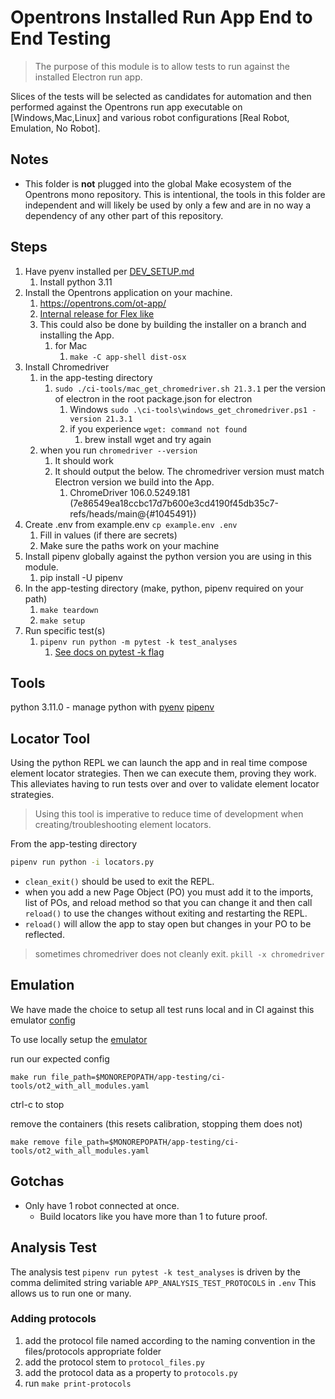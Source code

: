 # Opentrons Installed Run App End to End Testing

> The purpose of this module is to allow tests to run against the installed Electron run app.

Slices of the tests will be selected as candidates for automation and then performed against the Opentrons run app executable on [Windows,Mac,Linux] and various robot configurations [Real Robot, Emulation, No Robot].

## Notes

- This folder is **not** plugged into the global Make ecosystem of the Opentrons mono repository. This is intentional, the tools in this folder are independent and will likely be used by only a few and are in no way a dependency of any other part of this repository.

## Steps

1. Have pyenv installed per [DEV_SETUP.md](../DEV_SETUP.md)
   1. Install python 3.11
2. Install the Opentrons application on your machine.
   1. <https://opentrons.com/ot-app/>
   2. [Internal release for Flex like](https://github.com/Opentrons/opentrons/releases/tag/ot3%400.11.0)
   3. This could also be done by building the installer on a branch and installing the App.
      1. for Mac
         1. `make -C app-shell dist-osx`
3. Install Chromedriver
   1. in the app-testing directory
      1. `sudo ./ci-tools/mac_get_chromedriver.sh 21.3.1` per the version of electron in the root package.json for electron
         1. Windows `sudo .\ci-tools\windows_get_chromedriver.ps1 -version 21.3.1`
         2. if you experience `wget: command not found`
            1. brew install wget and try again
   2. when you run `chromedriver --version`
      1. It should work
      2. It should output the below. The chromedriver version must match Electron version we build into the App.
         1. ChromeDriver 106.0.5249.181 (7e86549ea18ccbc17d7b600e3cd4190f45db35c7-refs/heads/main@{#1045491})
4. Create .env from example.env `cp example.env .env`
   1. Fill in values (if there are secrets)
   2. Make sure the paths work on your machine
5. Install pipenv globally against the python version you are using in this module.
   1. pip install -U pipenv
6. In the app-testing directory (make, python, pipenv required on your path)
   1. `make teardown`
   2. `make setup`
7. Run specific test(s)
   1. `pipenv run python -m pytest -k test_analyses`
      1. [See docs on pytest -k flag](https://docs.pytest.org/en/6.2.x/usage.html#specifying-tests-selecting-tests)

## Tools

python 3.11.0 - manage python with [pyenv](https://realpython.com/intro-to-pyenv)
[pipenv](https://pipenv.pypa.io/en/latest/)

## Locator Tool

Using the python REPL we can launch the app and in real time compose element locator strategies.
Then we can execute them, proving they work.
This alleviates having to run tests over and over to validate element locator strategies.

> Using this tool is imperative to reduce time of development when creating/troubleshooting element locators.

From the app-testing directory

```bash
pipenv run python -i locators.py
```

- `clean_exit()` should be used to exit the REPL.
- when you add a new Page Object (PO) you must add it to the imports, list of POs, and reload method so that you can change it and then call `reload()` to use the changes without exiting and restarting the REPL.
- `reload()` will allow the app to stay open but changes in your PO to be reflected.

> sometimes chromedriver does not cleanly exit.
> `pkill -x chromedriver`

## Emulation

We have made the choice to setup all test runs local and in CI against this emulator [config](./ci-tools/ot2_with_all_modules.yaml)

To use locally setup the [emulator](https://github.com/Opentrons/opentrons-emulation)

run our expected config

```shell
make run file_path=$MONOREPOPATH/app-testing/ci-tools/ot2_with_all_modules.yaml
```

ctrl-c to stop

remove the containers (this resets calibration, stopping them does not)

```shell
make remove file_path=$MONOREPOPATH/app-testing/ci-tools/ot2_with_all_modules.yaml
```

## Gotchas

- Only have 1 robot connected at once.
  - Build locators like you have more than 1 to future proof.

## Analysis Test

The analysis test `pipenv run pytest -k test_analyses` is driven by the comma delimited string variable `APP_ANALYSIS_TEST_PROTOCOLS` in `.env`
This allows us to run one or many.

### Adding protocols

1. add the protocol file named according to the naming convention in the files/protocols appropriate folder
1. add the protocol stem to `protocol_files.py`
1. add the protocol data as a property to `protocols.py`
1. run `make print-protocols`
